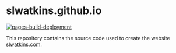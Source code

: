 # slwatkins.github.io

[![pages-build-deployment](https://github.com/slwatkins/slwatkins.github.io/actions/workflows/pages/pages-build-deployment/badge.svg)](https://github.com/slwatkins/slwatkins.github.io/actions/workflows/pages/pages-build-deployment)

This repository contains the source code used to create the website [slwatkins.com](https://slwatkins.com).
